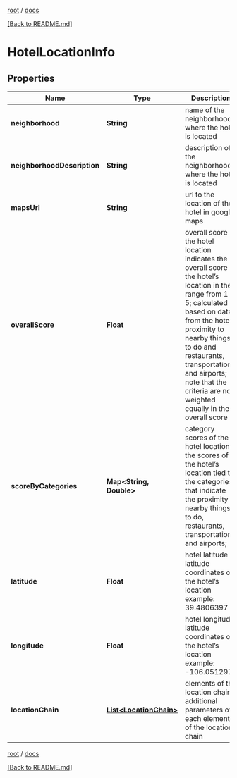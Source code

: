 [root](./../ "root") / [docs](./ "docs")

[[Back to README.md]](./../README.md "[Back to README.md]")

# HotelLocationInfo

## Properties

| Name | Type | Description | Notes |
|------------ | ------------- | ------------- | -------------|
|**neighborhood** | **String** | name of the neighborhood where the hotel is located |  [optional] |
|**neighborhoodDescription** | **String** | description of the neighborhood where the hotel is located |  [optional] |
|**mapsUrl** | **String** | url to the location of the hotel in google maps |  [optional] |
|**overallScore** | **Float** | overall score of the hotel location indicates the overall score of the hotel’s location in the range from 1 to 5; calculated based on data from the hotel’s proximity to nearby things to do and restaurants, transportation, and airports; note that the criteria are not weighted equally in the overall score |  [optional] |
|**scoreByCategories** | **Map&lt;String, Double&gt;** | category scores of the hotel location the scores of the hotel’s location tied to the categories that indicate the proximity to nearby things to do, restaurants, transportation, and airports; |  [optional] |
|**latitude** | **Float** | hotel latitude latitude coordinates of the hotel’s location example: 39.4806397 |  [optional] |
|**longitude** | **Float** | hotel longitude latitude coordinates of the hotel’s location example: -106.0512973 |  [optional] |
|**locationChain** | [**List&lt;LocationChain&gt;**](LocationChain.md) | elements of the location chain additional parameters of each element of the location chain |  [optional] |

[root](./../ "root") / [docs](./ "docs")

[[Back to README.md]](./../README.md "[Back to README.md]")
